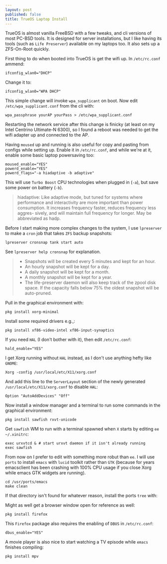 ```yaml
---
layout: post
published: false
title: TrueOS Laptop Install
---
```


TrueOS is almost vanilla FreeBSD with a few tweaks, and cli versions of most PC-BSD tools. It is designed for server installations, but I like having its tools (such as `Life Preserver`) available on my laptops too. It also sets up a ZFS-On-Root quickly. 

First thing to do when booted into TrueOS is get the wifi up. In `/etc/rc.conf` ammend:

```
ifconfig_wlan0="DHCP"
```

Change it to:

```
ifconfig_wlan0="WPA DHCP"
```

This simple change will invoke `wpa_supplicant` on boot. Now edit `/etc/wpa_supplicant.conf` from the cli with:

```
wpa_passphrase yourAP yourPass > /etc/wpa_supplicant.conf
```
Restarting the network service after this change is finicky (at least on my Intel Centrino Ultimate-N 6300), so I found a reboot was needed to get the wifi adapter up and connected to the AP.

Having `moused` up and running is also useful for copy and pasting from configs while setting up. Enable it in `/etc/rc.conf`, and while we're at it, enable some basic laptop powersaving too:

```
moused_enable="YES"
powerd_enable="YES"
powerd_flags="-a hiadaptive -b adaptive"
```
This will use `Turbo Boost` CPU technologies when plugged in (`-a`), but save some power on battery (`-b`).

 >  hiadaptive:
 >  Like adaptive mode, but tuned for systems where performance
 >  and interactivity are more important than power consumption.
 >  It increases frequency faster, reduces frequency less aggres-
 >  sively, and will maintain full frequency for longer.  May be
 >  abbreviated as hadp.

Before I start making more complex changes to the system, I use `lpreserver` to make a `cron` job that takes `ZFS` backup snapshots:

```
lpreserver cronsnap tank start auto
```
See `lpreserver help cronsnap` for explanation.

> * Snapshots will be created every 5 minutes and kept for an hour.
> * An hourly snapshot will be kept for a day.
> * A daily snapshot will be kept for a month.
> * A monthly snapshot will be kept for a year.
> * The life-preserver daemon will also keep track of the zpool disk space. If the capacity falls below 75% the oldest snapshot will be auto-pruned.

Pull in the graphical environment with:

```
pkg install xorg-minimal
```

Install some required drivers e.g.,:

```
pkg install xf86-video-intel xf86-input-synaptics
```

If you need `HAL` (I don't bother with it), then edit `/etc/rc.conf`:

```
hald_enable="YES"
```

I get Xorg running without `HAL` instead, as I don't use anything hefty like `GNOME`:

```
Xorg -config /usr/local/etc/X11/xorg.conf
```

And add this line to the `ServerLayout` section of the newly generated `/usr/local/etc/X11/xorg.conf` to disable `HAL`:

```
Option "AutoAddDevices" "Off"
```

Now install a window manager and a terminal to run some commands in the graphical environment:

```
pkg install sawfish rxvt-unicode
```
Get `sawfish` WM to run with a terminal spawned when `X` starts by editing `ee ~/.xinitrc`:

```
exec urxvtcd & # start urxvt daemon if it isn't already running
exec sawfish
```
From now on I prefer to edit with something more robut than `ee`. I will use `ports` to install `emacs` with `lucid` toolkit rather than `GTK` (because for years emacsclient has been crashing with 100% CPU usage if you close Xorg while emacs GTK widgets are running).

```
cd /usr/ports/emacs
make clean
```

If that directory isn't found for whatever reason, install the ports `tree` with:

Might as well get a browser window open for reference as well:

```
pkg install firefox
```
This `Firefox` package also requires the enabling of `DBUS` in `/etc/rc.conf`:

```
dbus_enable="YES"
```
A movie player is also nice to start watching a TV episode while `emacs` finishes compiling:

```
pkg install mpv
```

